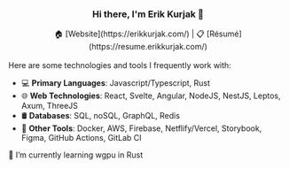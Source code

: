 ### <div align='center'>Hi there, I'm Erik Kurjak 👋</div>

<div align='center'>🏠 [Website](https://erikkurjak.com/) | 📋 [Résumé](https://resume.erikkurjak.com/) </div>
<br />
Here are some technologies and tools I frequently work with:

- 💻 <b>Primary Languages</b>: Javascript/Typescript, Rust
- 🌐 <b>Web Technologies</b>: React, Svelte, Angular, NodeJS, NestJS, Leptos, Axum, ThreeJS
- 🛢️ <b>Databases</b>: SQL, noSQL, GraphQL, Redis
- 🚀 <b>Other Tools</b>: Docker, AWS, Firebase, Netflify/Vercel, Storybook, Figma, GitHub Actions, GitLab CI

🌱 I’m currently learning wgpu in Rust

<!--
**Powdee/powdee** is a ✨ _special_ ✨ repository because its `README.md` (this file) appears on your GitHub profile.

Here are some ideas to get you started:

- 🔭 I’m currently working on ...
- 🌱 I’m currently learning ...
- 👯 I’m looking to collaborate on ...
- 🤔 I’m looking for help with ...
- 💬 Ask me about ...
- 📫 How to reach me: ...
- 😄 Pronouns: ...
- ⚡ Fun fact: ...
-->
